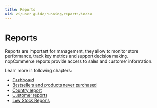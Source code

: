 ```yaml
---
title: Reports
uid: vi/user-guide/running/reports/index
---
```


# Reports

Reports are important for management, they allow to monitor store performance, track key metrics and support decision making. nopCommerce reports provide access to sales and customer information.

Learn more in following chapters:

* [Dashboard](xref:vi/user-guide/running/reports/dashboard)
* [Bestsellers and products never purchased](xref:vi/user-guide/running/reports/bestsellers-never-purchased)
* [Country report](xref:vi/user-guide/running/reports/country-report)
* [Customer reports](xref:vi/user-guide/running/reports/customer-reports)
* [Low Stock Reports](xref:vi/user-guide/running/reports/low-stock-reports)